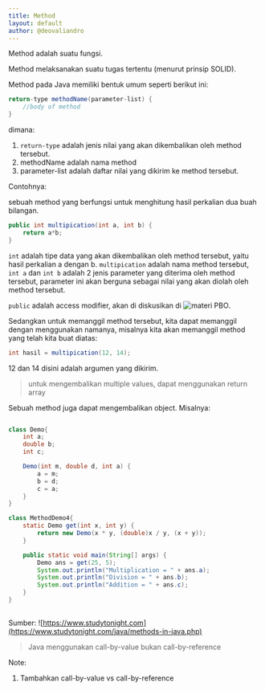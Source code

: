 ```yaml
---
title: Method
layout: default
author: @deovaliandro
---
```



Method adalah suatu fungsi.

Method melaksanakan suatu tugas tertentu (menurut prinsip SOLID).

Method pada Java memiliki bentuk umum seperti berikut ini:

```java
return-type methodName(parameter-list) {
    //body of method
}
```

dimana:

1. `return-type` adalah jenis nilai yang akan dikembalikan oleh method
tersebut.
2. methodName adalah nama method
3. parameter-list adalah daftar nilai yang dikirim ke method tersebut.

Contohnya:

sebuah method yang berfungsi untuk menghitung hasil perkalian dua buah bilangan.

```java
public int multipication(int a, int b) {
    return a*b;
}
```

`int` adalah tipe data yang akan dikembalikan oleh method tersebut, yaitu hasil
perkalian a dengan b. `multipication` adalah nama method tersebut, `int a` dan
`int b` adalah 2 jenis parameter yang diterima oleh method tersebut, parameter
ini akan berguna sebagai nilai yang akan diolah oleh method tersebut.

`public` adalah access modifier, akan di diskusikan di
![materi PBO](https://github.com/deovaliandro/pbo-java).

Sedangkan untuk memanggil method tersebut, kita dapat memanggil dengan
menggunakan namanya, misalnya kita akan memanggil method yang telah kita buat
diatas:

```java
int hasil = multipication(12, 14);
```

12 dan 14 disini adalah argumen yang dikirim.

> untuk mengembalikan multiple values, dapat menggunakan return array

Sebuah method juga dapat mengembalikan object. Misalnya:

```java

class Demo{
    int a;
    double b;
    int c;

    Demo(int m, double d, int a) {
        a = m;
        b = d;
        c = a;
    }
}

class MethodDemo4{ 
    static Demo get(int x, int y) {
        return new Demo(x * y, (double)x / y, (x + y)); 
    }

    public static void main(String[] args) {
        Demo ans = get(25, 5); 
        System.out.println("Multiplication = " + ans.a); 
        System.out.println("Division = " + ans.b); 
        System.out.println("Addition = " + ans.c); 
    } 
}
  
```
Sumber: ![https://www.studytonight.com](https://www.studytonight.com/java/methods-in-java.php)

> Java menggunakan call-by-value bukan call-by-reference

Note:
1. Tambahkan call-by-value vs call-by-reference